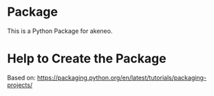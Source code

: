 # Package
This is a Python Package for akeneo.

# Help to Create the Package
Based on:
https://packaging.python.org/en/latest/tutorials/packaging-projects/